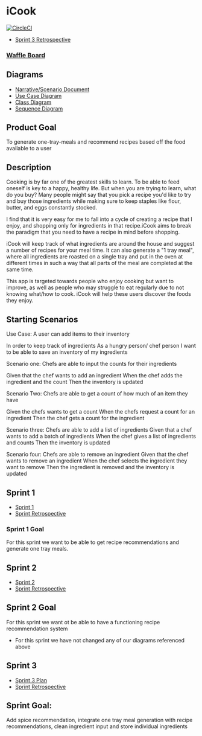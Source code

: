 # iCook

[![CircleCI](https://circleci.com/gh/tclerico/iCook/tree/master.svg?style=svg)](https://circleci.com/gh/tclerico/iCook/tree/master)


* [Sprint 3 Retrospective](https://docs.google.com/document/d/1pMyviwwKy2_TZW_EsBCXNhRxiS-vNVIej1u8N0pmh4A/edit)
### [Waffle Board](https://waffle.io/tclerico/iCook)

## Diagrams
* [Narrative/Scenario Document](https://docs.google.com/document/d/1HJ5ZsFQmdsHKm9AtFVYwepTwJpKF7xUP3W8LC2srMwQ/edit?usp=sharing)
* [Use Case Diagram](https://drive.google.com/file/d/1LZBEcqS1bdyG6T2xV3ET5O-zk6aS5TkT/view?usp=sharing)
* [Class Diagram](https://drive.google.com/file/d/1xZrD_i0tI43p2xnsMDsNeT6hNzWfNDYk/view?usp=sharing)
* [Sequence Diagram](https://drive.google.com/open?id=1xxWUaln-3PHPR8UdziEnuUuOg_W2Z2Jf)

## Product Goal
To generate one-tray-meals and recommend recipes based off the food available to a user

## Description

Cooking is by far one of the greatest skills to learn. To be able to feed oneself is key to a happy, healthy life. But when you are trying to learn, what do you buy? Many people might say that you pick a recipe you'd like to try and buy those ingredients while making sure to keep staples like flour, butter, and eggs constantly stocked.

I find that it is very easy for me to fall into a cycle of creating a recipe that I enjoy, and shopping only for ingredients in that recipe.iCook aims to break the paradigm that you need to have a recipe in mind before shopping.

iCook will keep track of what ingredients are around the house and suggest a number of recipes for your meal time. It can also generate a "1 tray meal", where all ingredients are roasted on a single tray and put in the oven at different times in such a way that all parts of the meal
are completed at the same time.

This app is targeted towards people who enjoy cooking but want to improve, as well as people who may struggle to eat regularly due to not knowing what/how to cook.
iCook will help these users discover the foods they enjoy.

## Starting Scenarios
Use Case: A user can add items to their inventory

In order to keep track of ingredients
As a hungry person/ chef person 
I want to be able to save an inventory of my ingredients 

Scenario one: 
Chefs are able to input the counts for their ingredients 

Given that the chef wants to add an ingredient 
When the chef adds the ingredient and the count 
Then the inventory  is updated 
 
Scenario Two:
Chefs  are able to get a count of how much of an item they have 

Given the chefs wants to get a count
When the chefs request a count for an ingredient
Then the chef gets a count for the ingredient

Scenario three: 
Chefs are able to add a list of ingredients
Given that a chef wants to add a batch of ingredients 
When the chef gives a list of ingredients and counts 
Then the inventory is updated  

Scenario four: 
Chefs are able to remove an ingredient 
Given that the chef wants to remove an ingredient 
When the chef selects the ingredient they want to remove 
Then the ingredient is removed and the inventory is updated 

## Sprint 1
* [Sprint 1](https://docs.google.com/document/d/1BgBDH61LPW8zyBY26ZLSlV9bLEMI4AgiOrCQbYHnaks/edit)
* [Sprint Retrospective](https://docs.google.com/document/d/1E8aQNVnv946KjcbIMXgus86zHKYQ0D7FuiyDIvDuCmA/edit)
### Sprint 1 Goal
For this sprint we want to be able to get recipe recommendations and generate one tray meals.

## Sprint 2
* [Sprint 2](https://docs.google.com/document/d/1r69Gim_mgdh44o-r6r2CxbkstrYWhEchlQFOorf55bk/edit)
* [Sprint Retrospective](https://docs.google.com/document/d/1yEUJ3Je4MHimGxjw-9Ty3AzYqu-7nwyMZtWYNjw2igQ/edit)
## Sprint 2 Goal
For this sprint we want ot be able to have a functioning recipe recommendation system

* For this sprint we have not changed any of our diagrams referenced above


## Sprint 3
* [Sprint 3 Plan](https://docs.google.com/document/d/1whyUM_P2oEDlDSrURuRbPjoOZb4azPSONjRh9_nleJQ/edit?usp=sharing)
* [Sprint Retrospective](https://docs.google.com/document/d/1pMyviwwKy2_TZW_EsBCXNhRxiS-vNVIej1u8N0pmh4A/edit)
## Sprint Goal:
Add spice recommendation, integrate one tray meal generation with recipe recommendations, clean ingredient input and store individual ingredients

